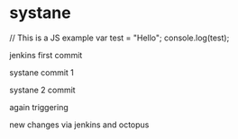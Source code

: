 # systane
// This is a JS example
var test = "Hello";
console.log(test);

jenkins first commit

systane commit 1

systane 2 commit

again triggering

new changes via jenkins and octopus 
